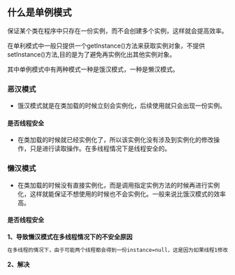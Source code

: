 ## 什么是单例模式


保证某个类在程序中只存在一份实例，而不会创建多个实例，这样就会提高效率。

在单利模式中一般只提供一个getInstance()方法来获取实例对象，不提供setInstance()方法,目的是为了避免再实例化出其他实例对象。

其中单例模式中有两种模式一种是饿汉模式，一种是懒汉模式。



### 恶汉模式
* 饿汉模式就是在类加载的时候立刻会实例化，后续使用就只会出现一份实例。

#### 是否线程安全
* 在类加载的时候就已经实例化了，所以该实例化没有涉及到实例化的修改操作，只是进行读取操作。在多线程情况下是线程安全的。 











### 懒汉模式
* 在类加载的时候没有直接实例化，而是调用指定实例方法的时候再进行实例化，这样就能保证不想使用的时候也不会实例化。一般来说比饿汉模式的效率高。


#### 是否线程安全

**1、导致懒汉模式在多线程情况下的不安全原因**
~~~tex
在多线程的情况下，由于可能两个线程都会得到一份instance=null，这是因为如果线程1修改了自己线程中的instance后还没来得及修改主内存中的instance，所导致线程2也实例化出了一份instance对象，这时候也就不再是单例模式了。主要导致该问题的是由于这里面涉及到了对instance的修改操作，失去了原子性，为了保证原子性，我们想到了加锁，从而实现线程安全问题。
~~~

**2、解决**
~~~tex

~~~

